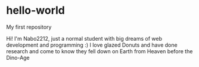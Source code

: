 # hello-world
My first repository


Hi! I'm Nabo2212, just a normal student with big dreams of web development and programming :)
I love glazed Donuts and have done research and come to know they fell down on Earth from Heaven before the Dino-Age
